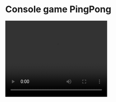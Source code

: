 # Console game PingPong

<video width="320" height="240" controls>
  <source src="./misc/PingPong_demo.mp4" type="video/mp4">
</video>